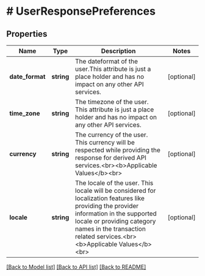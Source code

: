 # # UserResponsePreferences

## Properties

Name | Type | Description | Notes
------------ | ------------- | ------------- | -------------
**date_format** | **string** | The dateformat of the user.This attribute is just a place holder and has no impact on any other API services. | [optional]
**time_zone** | **string** | The timezone of the user. This attribute is just a place holder and has no impact on any other API services. | [optional]
**currency** | **string** | The currency of the user. This currency will be respected while providing the response for derived API services.&lt;br&gt;&lt;b&gt;Applicable Values&lt;/b&gt;&lt;br&gt; | [optional]
**locale** | **string** | The locale of the user. This locale will be considered for localization features like providing the provider information in the supported locale or providing category names in the transaction related services.&lt;br&gt;&lt;b&gt;Applicable Values&lt;/b&gt;&lt;br&gt; | [optional]

[[Back to Model list]](../../README.md#models) [[Back to API list]](../../README.md#endpoints) [[Back to README]](../../README.md)
